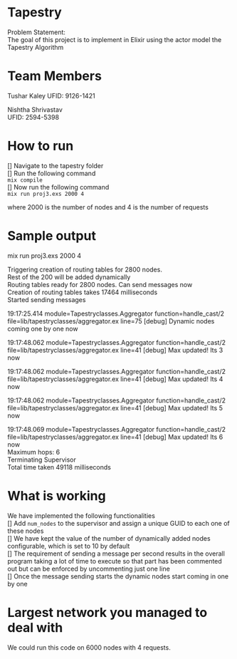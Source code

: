 # Tapestry

Problem Statement:  
The goal of this project is to implement in Elixir using the actor model the Tapestry Algorithm  

# Team Members
Tushar Kaley 
UFID: 9126-1421  

Nishtha Shrivastav  
UFID: 2594-5398  

# How to run  

[] Navigate to the tapestry folder  
[] Run the following command  
	`mix compile`  
[] Now run the following command  
	`mix run proj3.exs 2000 4`  

where 2000 is the number of nodes and 4 is the number of requests

# Sample output 
mix run proj3.exs 2000 4  

Triggering creation of routing tables for 2800 nodes.  
Rest of the 200 will be added dynamically  
Routing tables ready for 2800 nodes. Can send messages now  
Creation of routing tables takes 17464 milliseconds  
Started sending messages  
  
19:17:25.414 module=Tapestryclasses.Aggregator function=handle_cast/2 file=lib/tapestryclasses/aggregator.ex line=75 [debug] Dynamic nodes coming one by one now  

19:17:48.062 module=Tapestryclasses.Aggregator function=handle_cast/2 file=lib/tapestryclasses/aggregator.ex line=41 [debug] Max updated! Its 3 now  

19:17:48.062 module=Tapestryclasses.Aggregator function=handle_cast/2 file=lib/tapestryclasses/aggregator.ex line=41 [debug] Max updated! Its 4 now  

19:17:48.062 module=Tapestryclasses.Aggregator function=handle_cast/2 file=lib/tapestryclasses/aggregator.ex line=41 [debug] Max updated! Its 5 now  

19:17:48.069 module=Tapestryclasses.Aggregator function=handle_cast/2 file=lib/tapestryclasses/aggregator.ex line=41 [debug] Max updated! Its 6 now  
Maximum hops: 6  
Terminating Supervisor  
Total time taken 49118 milliseconds  

# What is working

We have implemented the following functionalities  
[] Add `num_nodes` to the supervisor and assign a unique GUID to each one of these nodes   
[] We have kept the value of the number of dynamically added nodes configurable, which is set to 10 by default  
[] The requirement of sending a message per second results in the overall program taking a lot of time to execute so that part has been commented out but can be enforced by uncommenting just one line    
[] Once the message sending starts the dynamic nodes start coming in one by one    

# Largest network you managed to deal with
We could run this code on 6000 nodes with 4 requests.   
